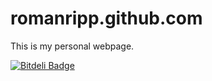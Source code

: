 romanripp.github.com
====================

This is my personal webpage. 


[![Bitdeli Badge](https://d2weczhvl823v0.cloudfront.net/RomanRipp/romanripp.github.com/trend.png)](https://bitdeli.com/free "Bitdeli Badge")

